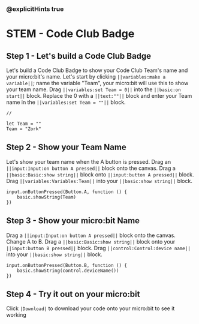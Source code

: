 ### @explicitHints true
# STEM - Code Club Badge
## Step 1 - Let's build a Code Club Badge 
Let's build a Code Club Badge to show your Code Club Team's name and your micro:bit's name.
Let's start by clicking ``||variables:make a variable||``; name the variable "Team", your micro:bit will use this to show your team name. 
Drag ``||variables:set Team = 0||`` into the ``||basic:on start||`` block.
Replace the 0 with a ``||text:""||`` block and enter your Team name in the ``||variables:set Team = ""||`` block.
```template
//
```
```blocks
let Team = ""
Team = "Zork"
```
## Step 2 - Show your Team Name
Let's show your team name when the A button is pressed.
Drag an ``||input:Input:on button A pressed||`` block onto the canvas.
Drag a ``||basic:Basic:show string||`` block onto ``||input:button A pressed||`` block.
Drag ``||variables:Variables:Team||`` into your ``||basic:show string||`` block.
```blocks
input.onButtonPressed(Button.A, function () {
    basic.showString(Team)
})
```
## Step 3 - Show your micro:bit Name
Drag a ``||input:Input:on button A pressed||`` block onto the canvas. Change A to B.
Drag a ``||basic:Basic:show string||`` block onto your ``||input:button B pressed||`` block.
Drag ``||control:Control:device name||`` into your ``||basic:show string||`` block.
``` blocks
input.onButtonPressed(Button.B, function () {
    basic.showString(control.deviceName())
})
```
## Step 4 - Try it out on your micro:bit
Click ``|Download|`` to download your code onto your micro:bit to see it working

<script src="https://makecode.com/gh-pages-embed.js"></script><script>makeCodeRender("{{ site.makecode.home_url }}", "{{ site.github.owner_name }}/{{ site.github.repository_name }}");</script>
